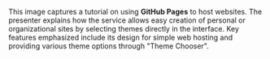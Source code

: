 This image captures a tutorial on using **GitHub Pages** to host websites. The presenter explains how the service allows easy creation of personal or organizational sites by selecting themes directly in the interface. Key features emphasized include its design for simple web hosting and providing various theme options through "Theme Chooser".